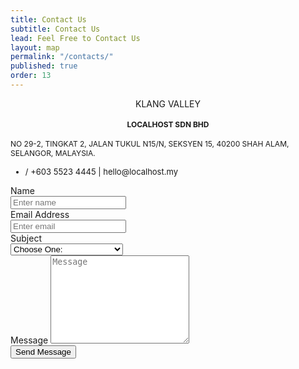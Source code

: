 ```yaml
---
title: Contact Us
subtitle: Contact Us
lead: Feel Free to Contact Us
layout: map
permalink: "/contacts/"
published: true
order: 13
---
```


<div class ="row">
  <div class="col-md-4">
    <div class="card mb-3 h-100" >
      <center class="card-header">KLANG VALLEY</center>
      <div class="card-body" style="font-size: 12px;">
        <center class="card-title"><h4>LOCALHOST SDN BHD</h4></center>
        <p class="card-text">
        NO 29-2, TINGKAT 2, JALAN TUKUL N15/N,
        SEKSYEN 15, 40200 SHAH ALAM,
        SELANGOR, MALAYSIA.</p>
      </div>
      <ul class="list-group list-group-flush">
        <li class="list-group-item" style="font-size: 13px;">
          <span><i class="fa fa-phone"></i> / <i class="fa fa-fax"></i> +603 5523 4445</span> |
          <span><i class="fa fa-envelope"></i> hello@localhost.my</span>
        </li>
      </ul>
    </div>
  </div>
  <div class="col-md-8">
    <div class ="card mb-3 h-100">
      <div class="card-body">
        <form>
          <div class="row">
            <div class="col-md-6">
                <div class="form-group">
                  <label for="name">Name</label>
                  <div class="input-group">
                    <span class="input-group-addon"><i class="fa fa-address-card-o"></i>
                    </span>
                    <input type="text" class="form-control" id="name" placeholder="Enter name" required="required" />
                  </div>
                </div>
                <div class="form-group">
                  <label for="email">Email Address</label>
                  <div class="input-group">
                    <span class="input-group-addon"><i class="fa fa-envelope-o"></i>
                    </span>
                    <input type="email" class="form-control" id="email" placeholder="Enter email" required="required" />
                  </div>
                </div>
                <div class="form-group">
                  <label for="subject">Subject</label>
                  <div class="input-group">
                    <span class="input-group-addon"><i class="fa fa-check"></i>
                    </span>
                    <select id="subject" name="subject" class="form-control" required="required">
                    <option value="na" selected="">Choose One:</option>
                    <option value="service">General Customer Service</option>
                    <option value="suggestions">Suggestions</option>
                    <option value="product">Product Support</option>
                  </select>
                  </div>
                </div>
            </div>
            <div class="col-md-6">
              <div class="form-group">
                <label for="name">Message</label>
                <textarea name="message" id="message" class="form-control" rows="9" cols="25" required="required" placeholder="Message"></textarea>
              </div>
            </div>
            <div class="col-md-12">
                <button type="submit" class="btn btn-primary pull-right btn-sm" id="btnContactUs"> Send Message</button>
            </div>
          </div>
        </form>
      </div>
    </div>
  </div>
</div>
